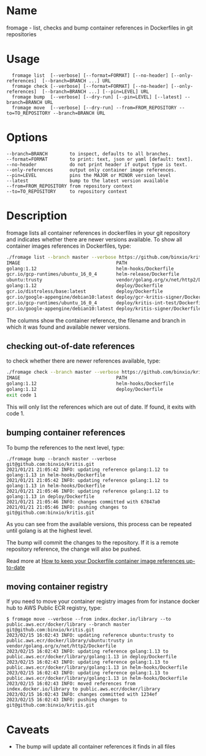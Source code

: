 # Name
  fromage - list, checks and bump container references in Dockerfiles in git repositories

# Usage

```
  fromage list  [--verbose] [--format=FORMAT] [--no-header] [--only-references]  [--branch=BRANCH ...] URL
  fromage check [--verbose] [--format=FORMAT] [--no-header] [--only-references]  [--branch=BRANCH ...] [--pin=LEVEL] URL
  fromage bump  [--verbose] [--dry-run] [--pin=LEVEL] [--latest] --branch=BRANCH URL
  fromage move  [--verbose] [--dry-run] --from=FROM_REPOSITORY --to=TO_REPOSITORY --branch=BRANCH URL
```

# Options
```
--branch=BRANCH        to inspect, defaults to all branches.
--format=FORMAT        to print: text, json or yaml [default: text].
--no-header            do not print header if output type is text.
--only-references      output only container image references.
--pin=LEVEL            pins the MAJOR or MINOR version level
--latest               bump to the latest version available
--from=FROM_REPOSITORY from repository context
--to=TO_REPOSITORY     to repository context

```

# Description
fromage lists all container references in dockerfiles in your git repository and indicates whether there are
newer versions available. To show all container images references in Dockerfiles, type:

```sh
./fromage list --branch master --verbose https://github.com/binxio/kritis
IMAGE                                   PATH                                            BRANCH  NEWER
golang:1.12                             helm-hooks/Dockerfile                           master  1.13,1.14,1.15
gcr.io/gcp-runtimes/ubuntu_16_0_4       helm-release/Dockerfile                         master  
ubuntu:trusty                           vendor/golang.org/x/net/http2/Dockerfile        master  
golang:1.12                             deploy/Dockerfile                               master  1.13,1.14,1.15
gcr.io/distroless/base:latest           deploy/Dockerfile                               master  
gcr.io/google-appengine/debian10:latest deploy/gcr-kritis-signer/Dockerfile             master  
gcr.io/gcp-runtimes/ubuntu_16_0_4       deploy/kritis-int-test/Dockerfile               master  
gcr.io/google-appengine/debian10:latest deploy/kritis-signer/Dockerfile                 master  
```

The columns show the container reference, the filename and branch in which it was found and available newer
versions.

## checking out-of-date references
to check whether there are newer references available, type:  
```sh
./fromage check --branch master --verbose https://github.com/binxio/kritis
IMAGE                                   PATH                                            BRANCH  NEWER
golang:1.12                             helm-hooks/Dockerfile                           master  1.13,1.14,1.15
golang:1.12                             deploy/Dockerfile                               master  1.13,1.14,1.15
exit code 1
```
This will only list the references which are out of date. If found, it exits with code 1.


## bumping container references
To bump the references to the next level, type:

```
./fromage bump --branch master --verbose git@github.com:binxio/kritis.git
2021/01/21 21:05:42 INFO: updating reference golang:1.12 to golang:1.13 in helm-hooks/Dockerfile
2021/01/21 21:05:42 INFO: updating reference golang:1.12 to golang:1.13 in helm-hooks/Dockerfile
2021/01/21 21:05:46 INFO: updating reference golang:1.12 to golang:1.13 in deploy/Dockerfile
2021/01/21 21:05:46 INFO: changes committed with 67847a0
2021/01/21 21:05:46 INFO: pushing changes to git@github.com:binxio/kritis.git
``` 

As you can see from the available versions, this process can be repeated until golang is at 
the highest level.

The bump will commit the changes to the repository. If it is a 
remote repository reference, the change will also be pushed.

Read more at [How to keep your Dockerfile container image references up-to-date](https://binx.io/blog/2021/01/30/how-to-keep-your-dockerfile-container-image-references-up-to-date/)

## moving container registry

If you need to move your container registry images from for instance docker hub to AWS Public ECR registry, type:

```
$ fromage move --verbose --from index.docker.io/library --to public.aws.ecr/docker/library --branch master git@github.com:binxio/kritis.git
2023/02/15 16:02:43 INFO: updating reference ubuntu:trusty to public.aws.ecr/docker/library/ubuntu:trusty in vendor/golang.org/x/net/http2/Dockerfile
2023/02/15 16:02:43 INFO: updating reference golang:1.13 to public.aws.ecr/docker/library/golang:1.13 in deploy/Dockerfile
2023/02/15 16:02:43 INFO: updating reference golang:1.13 to public.aws.ecr/docker/library/golang:1.13 in helm-hooks/Dockerfile
2023/02/15 16:02:43 INFO: updating reference golang:1.13 to public.aws.ecr/docker/library/golang:1.13 in helm-hooks/Dockerfile
2023/02/15 16:02:43 INFO: moved references from index.docker.io/library to public.aws.ecr/docker/library
2023/02/15 16:02:43 INFO: changes committed with 1234ef
2023/02/15 16:02:43 INFO: pushing changes to git@github.com:binxio/kritis.git
``` 

# Caveats
- The bump will update all container references it finds in all files
